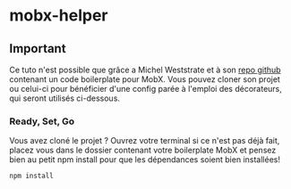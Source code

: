 # mobx-helper

## Important

Ce tuto n'est possible que grâce a Michel Weststrate et à son [repo github](https://github.com/mobxjs/mobx-react-boilerplate) contenant un code boilerplate pour MobX. Vous pouvez cloner son projet ou celui-ci pour bénéficier d'une config parée à l'emploi des décorateurs, qui seront utilisés ci-dessous. 

### Ready, Set, Go

Vous avez cloné le projet ? Ouvrez votre terminal si ce n'est pas déjà fait, placez vous dans le dossier contenant votre boilerplate MobX et pensez bien au petit npm install pour que les dépendances soient bien installées!

```terminal
npm install
```

